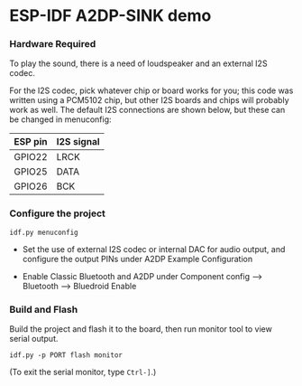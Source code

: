 ESP-IDF A2DP-SINK demo
======================


### Hardware Required

To play the sound, there is a need of loudspeaker and an external I2S codec. 

For the I2S codec, pick whatever chip or board works for you; this code was written using a PCM5102 chip, but other I2S boards and chips will probably work as well. The default I2S connections are shown below, but these can be changed in menuconfig:

| ESP pin   | I2S signal   |
| :-------- | :----------- |
| GPIO22    | LRCK         |
| GPIO25    | DATA         |
| GPIO26    | BCK          |


### Configure the project

```
idf.py menuconfig
```

* Set the use of external I2S codec or internal DAC for audio output, and configure the output PINs under A2DP Example Configuration

* Enable Classic Bluetooth and A2DP under Component config --> Bluetooth --> Bluedroid Enable

### Build and Flash

Build the project and flash it to the board, then run monitor tool to view serial output.

```
idf.py -p PORT flash monitor
```

(To exit the serial monitor, type ``Ctrl-]``.)
